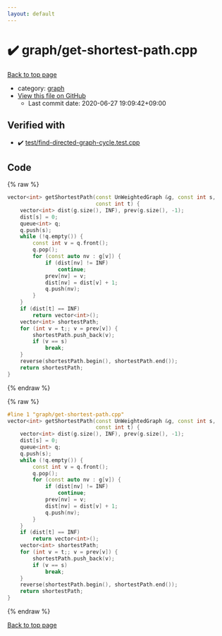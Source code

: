 ```yaml
---
layout: default
---
```


<!-- mathjax config similar to math.stackexchange -->
<script type="text/javascript" async
  src="https://cdnjs.cloudflare.com/ajax/libs/mathjax/2.7.5/MathJax.js?config=TeX-MML-AM_CHTML">
</script>
<script type="text/x-mathjax-config">
  MathJax.Hub.Config({
    TeX: { equationNumbers: { autoNumber: "AMS" }},
    tex2jax: {
      inlineMath: [ ['$','$'] ],
      processEscapes: true
    },
    "HTML-CSS": { matchFontHeight: false },
    displayAlign: "left",
    displayIndent: "2em"
  });
</script>

<script type="text/javascript" src="https://cdnjs.cloudflare.com/ajax/libs/jquery/3.4.1/jquery.min.js"></script>
<script src="https://cdn.jsdelivr.net/npm/jquery-balloon-js@1.1.2/jquery.balloon.min.js" integrity="sha256-ZEYs9VrgAeNuPvs15E39OsyOJaIkXEEt10fzxJ20+2I=" crossorigin="anonymous"></script>
<script type="text/javascript" src="../../assets/js/copy-button.js"></script>
<link rel="stylesheet" href="../../assets/css/copy-button.css" />


# :heavy_check_mark: graph/get-shortest-path.cpp

<a href="../../index.html">Back to top page</a>

* category: <a href="../../index.html#f8b0b924ebd7046dbfa85a856e4682c8">graph</a>
* <a href="{{ site.github.repository_url }}/blob/master/graph/get-shortest-path.cpp">View this file on GitHub</a>
    - Last commit date: 2020-06-27 19:09:42+09:00




## Verified with

* :heavy_check_mark: <a href="../../verify/test/find-directed-graph-cycle.test.cpp.html">test/find-directed-graph-cycle.test.cpp</a>


## Code

<a id="unbundled"></a>
{% raw %}
```cpp
vector<int> getShortestPath(const UnWeightedGraph &g, const int s,
                            const int t) {
    vector<int> dist(g.size(), INF), prev(g.size(), -1);
    dist[s] = 0;
    queue<int> q;
    q.push(s);
    while (!q.empty()) {
        const int v = q.front();
        q.pop();
        for (const auto nv : g[v]) {
            if (dist[nv] != INF)
                continue;
            prev[nv] = v;
            dist[nv] = dist[v] + 1;
            q.push(nv);
        }
    }
    if (dist[t] == INF)
        return vector<int>();
    vector<int> shortestPath;
    for (int v = t;; v = prev[v]) {
        shortestPath.push_back(v);
        if (v == s)
            break;
    }
    reverse(shortestPath.begin(), shortestPath.end());
    return shortestPath;
}
```
{% endraw %}

<a id="bundled"></a>
{% raw %}
```cpp
#line 1 "graph/get-shortest-path.cpp"
vector<int> getShortestPath(const UnWeightedGraph &g, const int s,
                            const int t) {
    vector<int> dist(g.size(), INF), prev(g.size(), -1);
    dist[s] = 0;
    queue<int> q;
    q.push(s);
    while (!q.empty()) {
        const int v = q.front();
        q.pop();
        for (const auto nv : g[v]) {
            if (dist[nv] != INF)
                continue;
            prev[nv] = v;
            dist[nv] = dist[v] + 1;
            q.push(nv);
        }
    }
    if (dist[t] == INF)
        return vector<int>();
    vector<int> shortestPath;
    for (int v = t;; v = prev[v]) {
        shortestPath.push_back(v);
        if (v == s)
            break;
    }
    reverse(shortestPath.begin(), shortestPath.end());
    return shortestPath;
}

```
{% endraw %}

<a href="../../index.html">Back to top page</a>

